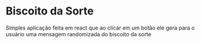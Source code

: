 # Biscoito da Sorte

Simples aplicação feita em react que ao clicar em um botão ele gera para o usuário uma mensagem randomizada do biscoito da sorte
